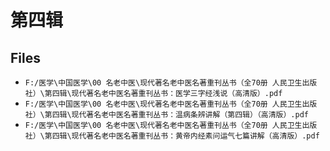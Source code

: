 # 第四辑

## Files

- `F:/医学\中国医学\00 名老中医\现代著名老中医名著重刊丛书（全70册 人民卫生出版社）\第四辑\现代著名老中医名著重刊丛书：医学三字经浅说（高清版）.pdf`
- `F:/医学\中国医学\00 名老中医\现代著名老中医名著重刊丛书（全70册 人民卫生出版社）\第四辑\现代著名老中医名著重刊丛书：温病条辨讲解（第四辑）（高清版）.pdf`
- `F:/医学\中国医学\00 名老中医\现代著名老中医名著重刊丛书（全70册 人民卫生出版社）\第四辑\现代著名老中医名著重刊丛书：黄帝内经素问运气七篇讲解（高清版）.pdf`
